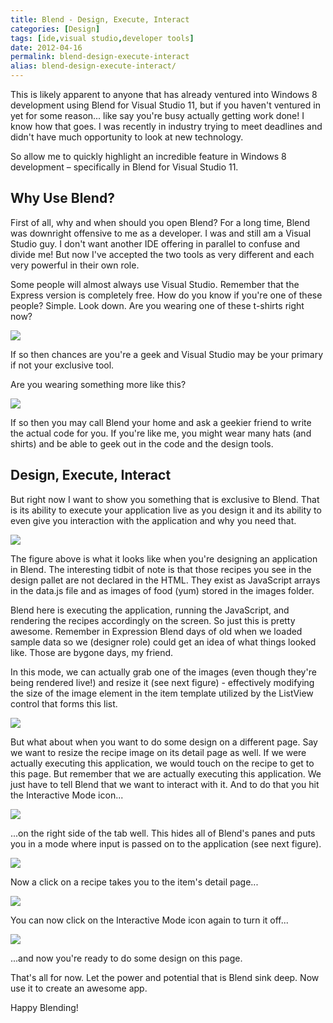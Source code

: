 ```yaml
---
title: Blend - Design, Execute, Interact
categories: [Design]
tags: [ide,visual studio,developer tools]
date: 2012-04-16
permalink: blend-design-execute-interact
alias: blend-design-execute-interact/
---
```


This is likely apparent to anyone that has already ventured into Windows 8 development using Blend for Visual Studio 11, but if you haven&#39;t ventured in yet for some reason... like say you&#39;re busy actually getting work done! I know how that goes. I was recently in industry trying to meet deadlines and didn&#39;t have much opportunity to look at new technology.

So allow me to quickly highlight an incredible feature in Windows 8 development &ndash; specifically in Blend for Visual Studio 11.

## Why Use Blend?

First of all, why and when should you open Blend? For a long time, Blend was downright offensive to me as a developer. I was and still am a Visual Studio guy. I don&#39;t want another IDE offering in parallel to confuse and divide me! But now I&#39;ve accepted the two tools as very different and each very powerful in their own role.

Some people will almost always use Visual Studio. Remember that the Express version is completely free. How do you know if you&#39;re one of these people? Simple. Look down. Are you wearing one of these t-shirts right now?

![](/files/blend_01.png)

If so then chances are you&#39;re a geek and Visual Studio may be your primary if not your exclusive tool.

Are you wearing something more like this?

![](/files/blend_02.png)

If so then you may call Blend your home and ask a geekier friend to write the actual code for you. If you&#39;re like me, you might wear many hats (and shirts) and be able to geek out in the code and the design tools.

## Design, Execute, Interact

But right now I want to show you something that is exclusive to Blend. That is its ability to execute your application live as you design it and its ability to even give you interaction with the application and why you need that.

![](/files/blend_03.png)

The figure above is what it looks like when you&#39;re designing an application in Blend. The interesting tidbit of note is that those recipes you see in the design pallet are not declared in the HTML. They exist as JavaScript arrays in the data.js file and as images of food (yum) stored in the images folder.

Blend here is executing the application, running the JavaScript, and rendering the recipes accordingly on the screen. So just this is pretty awesome. Remember in Expression Blend days of old when we loaded sample data so we (designer role) could get an idea of what things looked like. Those are bygone days, my friend.

In this mode, we can actually grab one of the images (even though they&#39;re being rendered live!) and resize it (see next figure) - effectively modifying the size of the image element in the item template utilized by the ListView control that forms this list.

![](/files/blend_04.png)

But what about when you want to do some design on a different page. Say we want to resize the recipe image on its detail page as well. If we were actually executing this application, we would touch on the recipe to get to this page. But remember that we are actually executing this application. We just have to tell Blend that we want to interact with it. And to do that you hit the Interactive Mode icon...

![](/files/blend_05.png)

...on the right side of the tab well. This hides all of Blend&#39;s panes and puts you in a mode where input is passed on to the application (see next figure).

![](/files/blend_06.png)

Now a click on a recipe takes you to the item&#39;s detail page...

![](/files/blend_07.png)

You can now click on the Interactive Mode icon again to turn it off...

![](/files/blend_08.png)

...and now you&#39;re ready to do some design on this page.

That&#39;s all for now. Let the power and potential that is Blend sink deep. Now use it to create an awesome app.

Happy Blending!